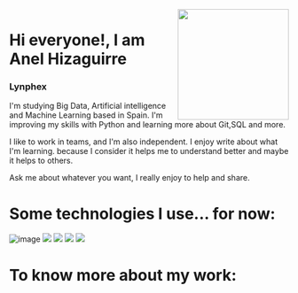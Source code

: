<img align="right" src= "https://github.com/Lynphex/AnelHizaguirre/assets/130288884/3005162f-7e9e-4ec7-b409-22d0f9667444" alt="" width="200"/>

# Hi everyone!, I am Anel Hizaguirre
### Lynphex

I'm studying Big Data, Artificial intelligence 
and Machine Learning based in Spain.
I'm improving my skills with Python and learning more
about Git,SQL and more.

I like to work in teams, and I'm also independent. I enjoy write about what 
I'm learning. because I consider it helps me to understand better and maybe 
it helps to others.

Ask me about whatever you want, I really enjoy to help and share. 

# Some technologies I use... for now:
![image](https://img.shields.io/badge/Tableau-E97627?style=for-the-badge&logo=Tableau&logoColor=white)
<img src="https://img.shields.io/badge/MySQL-005C84?style=for-the-badge&logo=mysql&logoColor=white" />
<img src="https://img.shields.io/badge/Spyder%20Ide-FF0000?style=for-the-badge&logo=spyder%20ide&logoColor=white" />
<img src="https://img.shields.io/badge/R-276DC3?style=for-the-badge&logo=r&logoColor=white" />
<img src="https://img.shields.io/badge/Python-FFD43B?style=for-the-badge&logo=python&logoColor=blue" />

# To know more about my work:
<p align="left">
<a href="https://www.linkedin.com/in/anelvalle" target="blank"><img align="center" src="https://img.shields.io/badge/LinkedIn-0077B5?style=for-the-badge&logo=linkedin&logoColor=white" alt="" hight="30"/></a>
